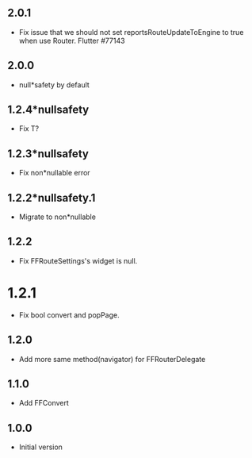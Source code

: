 ## 2.0.1

* Fix issue that we should not set reportsRouteUpdateToEngine to true when use Router. Flutter #77143
  
## 2.0.0

* null*safety by default
## 1.2.4*nullsafety

* Fix T?

## 1.2.3*nullsafety

* Fix non*nullable error

## 1.2.2*nullsafety.1

* Migrate to non*nullable
## 1.2.2

* Fix FFRouteSettings's widget is null.
  
# 1.2.1

* Fix bool convert and popPage.
## 1.2.0

* Add more same method(navigator) for FFRouterDelegate

## 1.1.0

* Add FFConvert
## 1.0.0

* Initial version
